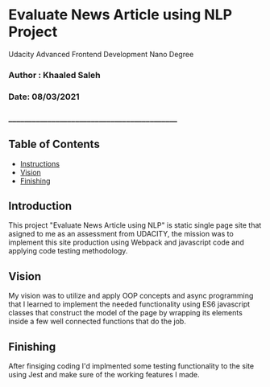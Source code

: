 # Evaluate News Article using NLP Project
Udacity Advanced Frontend Development Nano Degree
### Author : Khaaled Saleh  
###  Date:   08/03/2021  

### ___________________________________________ 

## Table of Contents
 
* [Instructions](#Introduction)
* [Vision](#Vision)
* [Finishing](#Finishing)

## Introduction
This project "Evaluate News Article using NLP" is static single page site that asigned to me as an assessment from UDACITY, the mission was to implement this site production using Webpack and javascript code and applying code testing methodology.

## Vision
My vision was to utilize and apply OOP concepts and async programming  that I learned to  implement the needed functionality using  ES6 javascript classes that construct the model of the page by wrapping its elements inside a few well connected functions that do the job.

## Finishing
After finsiging coding I'd implmented some testing functionality to the site using Jest and make sure of the working features I made.